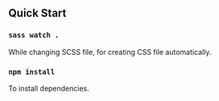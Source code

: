 ## Quick Start

### ``sass watch .``
While changing SCSS file, for creating CSS file automatically.
### ``npm install``
To install dependencies.